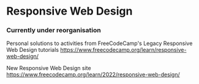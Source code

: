 # Responsive Web Design


### Currently under reorganisation

Personal solutions to activities from FreeCodeCamp's Legacy Responsive Web Design tutorials https://www.freecodecamp.org/learn/responsive-web-design/

New Responsive Web Design site https://www.freecodecamp.org/learn/2022/responsive-web-design/
